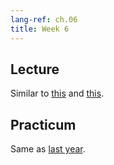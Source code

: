 ```yaml
---
lang-ref: ch.06
title: Week 6
---
```



## Lecture

Similar to [this](https://atcold.github.io/pytorch-Deep-Learning/en/week14/14-1/) and [this](https://atcold.github.io/pytorch-Deep-Learning/en/week14/14-2/).

## Practicum

Same as [last year](https://atcold.github.io/pytorch-Deep-Learning/en/week15/15-2/).